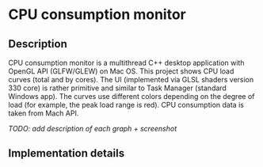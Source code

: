 # CPU consumption monitor

## Description

CPU consumption monitor is a multithread C++ desktop application with OpenGL API (GLFW/GLEW) on Mac OS. This project shows CPU load curves (total and by cores). The UI (implemented via GLSL shaders version 330 core) is rather primitive and similar to Task Manager (standard Windows app). The curves use different colors depending on the degree of load (for example, the peak load range is red). CPU consumption data is taken from Mach API. 

*TODO: add description of each graph + screenshot*

## Implementation details

